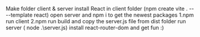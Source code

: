 Make folder client & server
install React in client folder (npm create vite . -- --template react)
open server and npm i to get the newest packages
1.npm run client
2.npm run build and copy the server.js file from dist folder
run server ( node .\server.js)
install react-router-dom
and get fun :)
